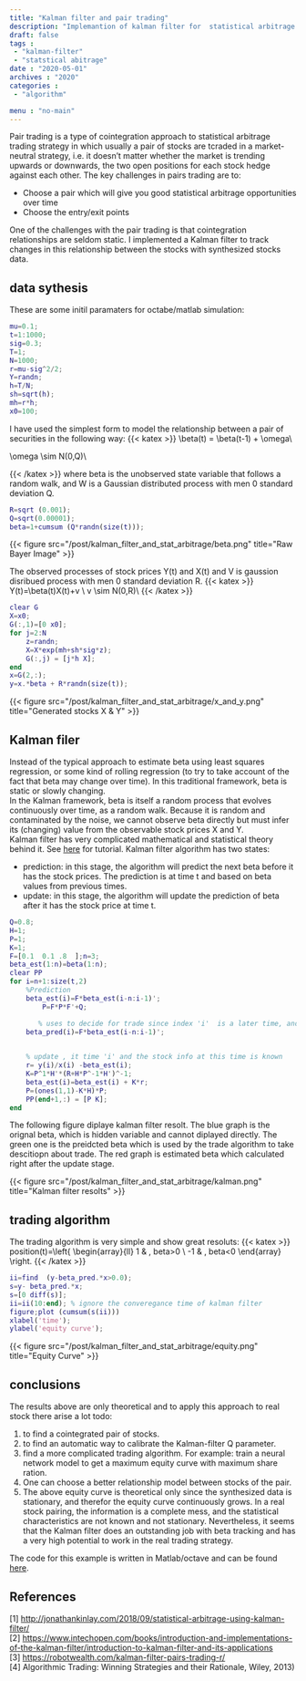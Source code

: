 ```yaml
---
title: "Kalman filter and pair trading"
description: "Implemantion of kalman filter for  statistical arbitrage purpose"
draft: false
tags : 
 - "kalman-filter"
 - "statstical abitrage"
date : "2020-05-01"
archives : "2020"
categories : 
 - "algorithm"

menu : "no-main"
---
```

Pair trading is a type of cointegration approach to statistical arbitrage trading strategy in which usually a pair of stocks are tcraded in a market-neutral strategy, i.e. it doesn’t matter whether the market is trending upwards or downwards, the two open positions for each stock hedge against each other. The key challenges in pairs trading are to:  
* Choose a pair which will give you good statistical arbitrage opportunities over time
* Choose the entry/exit points  

One of the challenges with the pair trading is that cointegration relationships are seldom static. I implemented a Kalman filter to track changes in this relationship between the stocks with synthesized stocks data. 


## data sythesis
These are some initil paramaters for octabe/matlab simulation:
```matlab
mu=0.1;
t=1:1000;
sig=0.3;
T=1;
N=1000;
r=mu-sig^2/2;
Y=randn;
h=T/N;
sh=sqrt(h);
mh=r*h;
x0=100;
```
I have used the simplest form to model the relationship between a pair of securities in the following way:
{{< katex >}}
\beta(t) = \beta(t-1) + \omega\\

\omega \sim N(0,Q)\\

{{< /katex >}}
where beta is the unobserved state variable that follows a random walk, and  W is a Gaussian distributed process with men 0 standard deviation  Q.

```matlab
R=sqrt (0.001);
Q=sqrt(0.00001);
beta=1+cumsum (Q*randn(size(t)));
```
{{< figure src="/post/kalman_filter_and_stat_arbitrage/beta.png" title="Raw Bayer Image" >}}

The observed processes of stock prices Y(t) and X(t) and V  is gaussion disribued process with men 0 standard deviation  R.
{{< katex >}}
Y(t)=\beta(t)X(t)+v \\
v \sim N(0,R)\\
{{< /katex >}}

```matlab
clear G
X=x0;
G(:,1)=[0 x0];
for j=2:N
	z=randn;
	X=X*exp(mh+sh*sig*z);
	G(:,j) = [j*h X];
end
x=G(2,:);
y=x.*beta + R*randn(size(t));
```
{{< figure src="/post/kalman_filter_and_stat_arbitrage/x_and_y.png" title="Generated stocks X & Y" >}}

## Kalman filer
Instead of the typical approach to estimate beta using least squares regression, or some kind of rolling regression (to try to take account of the fact that beta may change over time).  In this traditional framework, beta is static or slowly changing.  
In the Kalman framework, beta is itself a random process that evolves continuously over time, as a random walk.  Because it is random and contaminated by the noise, we cannot observe beta directly but must infer its (changing) value from the observable stock prices X and Y.  
Kalman filter has very complicated mathematical and statistical theory behind it. See [here](https://www.intechopen.com/books/introduction-and-implementations-of-the-kalman-filter/introduction-to-kalman-filter-and-its-applications) for tutorial. Kalman filter algorithm has two states:
* prediction: in this stage, the algorithm will predict the next beta before it has the stock prices. The prediction is at time t and based on beta values from previous times.
* update: in this stage, the algorithm will update the prediction of beta after it has the stock price at time t.
```matlab
Q=0.8;
H=1;
P=1;
K=1;
F=[0.1  0.1 .8  ];n=3;
beta_est(1:n)=beta(1:n);
clear PP
for i=n+1:size(t,2)
	%Prediction
	beta_est(i)=F*beta_est(i-n:i-1)';
        P=F*P*F'+Q;

       % uses to decide for trade since index 'i'  is a later time, and we have info till time 'i-1'.
	beta_pred(i)=F*beta_est(i-n:i-1)';
	

	% update , it time 'i' and the stock info at this time is known
	r= y(i)/x(i) -beta_est(i);
	K=P^1*H'*(R+H*P^-1*H')^-1;
	beta_est(i)=beta_est(i) + K*r;
	P=(ones(1,1)-K*H)*P;
	PP(end+1,:) = [P K];	
end
```
The following figure diplaye kalman filter resolt. The blue graph is the orignal beta, which is  hidden variable and cannot diplayed directly. The green one is the preidcted beta which is used by the  trade algorithm to take descitiopn about trade. The red graph is estimated beta which calculated right after the update stage.

{{< figure src="/post/kalman_filter_and_stat_arbitrage/kalman.png" title="Kalman filter resolts" >}}

## trading algorithm
The trading algorithm is very simple and show great resoluts:
{{< katex >}}
position(t)=\left\{
                \begin{array}{ll}
                  1 &  , beta>0  \\
                  -1 & , beta<0 
                \end{array}
              \right.
{{< /katex >}}
```matlab
ii=find  (y-beta_pred.*x>0.0);
s=y- beta_pred.*x;
s=[0 diff(s)];
ii=ii(10:end); % ignore the converegance time of kalman filter
figure;plot (cumsum(s(ii)))
xlabel('time');
ylabel('equity curve');
```
{{< figure src="/post/kalman_filter_and_stat_arbitrage/equity.png" title="Equity Curve" >}}


## conclusions
The results above are only theoretical and to apply this approach to real stock there arise a lot todo:
1. to find a cointegrated pair of stocks.
2. to find an automatic way to calibrate the Kalman-filter Q parameter.
3. find a more complicated trading algorithm. For example: train a neural network model to get a maximum equity curve with maximum share ration.
4. One can choose a better relationship model between stocks of the pair.
5. The above equity curve is theoretical only since the synthesized data is stationary, and therefor the equity curve continuously grows. In a real stock pairing, the information is a complete mess, and the statistical characteristics are not known and not stationary.  Nevertheless, it seems that the Kalman filter does an outstanding job with beta tracking and has a very high potential to work in the real trading strategy.

 The code for this example is written in Matlab/octave and can be found [here](/post/kalman_filter_and_stat_arbitrage/kf.m).


## References
[1] http://jonathankinlay.com/2018/09/statistical-arbitrage-using-kalman-filter/  
[2] https://www.intechopen.com/books/introduction-and-implementations-of-the-kalman-filter/introduction-to-kalman-filter-and-its-applications  
[3] https://robotwealth.com/kalman-filter-pairs-trading-r/  
[4] Algorithmic Trading: Winning Strategies and their Rationale, Wiley, 2013)  
